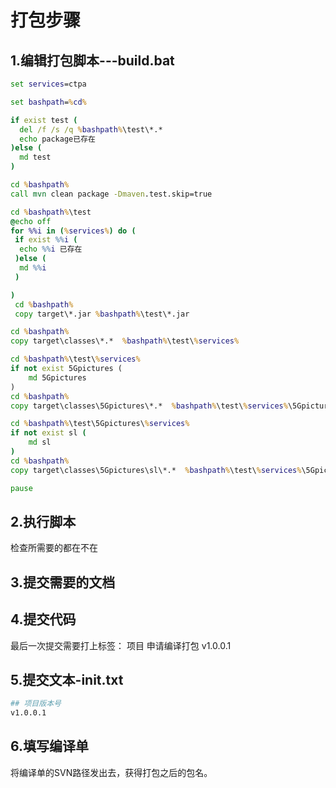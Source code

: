 # 打包步骤

## 1.编辑打包脚本---build.bat

```bat
set services=ctpa

set bashpath=%cd%

if exist test (
  del /f /s /q %bashpath%\test\*.*
  echo package已存在
)else (
  md test
)

cd %bashpath%
call mvn clean package -Dmaven.test.skip=true

cd %bashpath%\test
@echo off
for %%i in (%services%) do (
 if exist %%i (
  echo %%i 已存在
 )else (
  md %%i
 )

)
 cd %bashpath%
 copy target\*.jar %bashpath%\test\*.jar

cd %bashpath%
copy target\classes\*.*  %bashpath%\test\%services%

cd %bashpath%\test\%services%
if not exist 5Gpictures (
	md 5Gpictures
)
cd %bashpath%
copy target\classes\5Gpictures\*.*  %bashpath%\test\%services%\5Gpictures

cd %bashpath%\test\5Gpictures\%services%
if not exist sl (
	md sl
)
cd %bashpath%
copy target\classes\5Gpictures\sl\*.*  %bashpath%\test\%services%\5Gpictures\sl

pause
```

## 2.执行脚本

检查所需要的都在不在

## 3.提交需要的文档

## 4.提交代码

最后一次提交需要打上标签： 项目 申请编译打包 v1.0.0.1

## 5.提交文本-init.txt

```bash
## 项目版本号
v1.0.0.1
```

## 6.填写编译单

将编译单的SVN路径发出去，获得打包之后的包名。